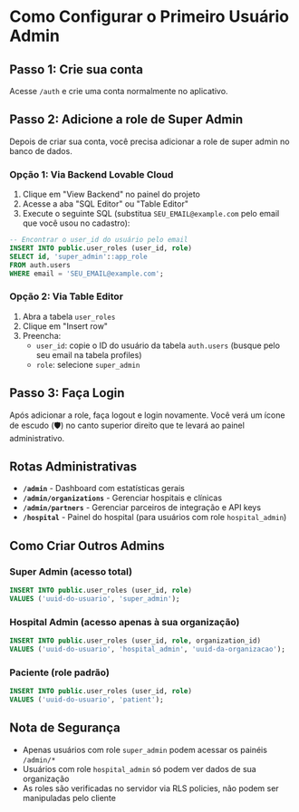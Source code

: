 # Como Configurar o Primeiro Usuário Admin

## Passo 1: Crie sua conta
Acesse `/auth` e crie uma conta normalmente no aplicativo.

## Passo 2: Adicione a role de Super Admin
Depois de criar sua conta, você precisa adicionar a role de super admin no banco de dados.

### Opção 1: Via Backend Lovable Cloud
1. Clique em "View Backend" no painel do projeto
2. Acesse a aba "SQL Editor" ou "Table Editor"
3. Execute o seguinte SQL (substitua `SEU_EMAIL@example.com` pelo email que você usou no cadastro):

```sql
-- Encontrar o user_id do usuário pelo email
INSERT INTO public.user_roles (user_id, role)
SELECT id, 'super_admin'::app_role
FROM auth.users
WHERE email = 'SEU_EMAIL@example.com';
```

### Opção 2: Via Table Editor
1. Abra a tabela `user_roles`
2. Clique em "Insert row"
3. Preencha:
   - `user_id`: copie o ID do usuário da tabela `auth.users` (busque pelo seu email na tabela profiles)
   - `role`: selecione `super_admin`

## Passo 3: Faça Login
Após adicionar a role, faça logout e login novamente. Você verá um ícone de escudo (🛡️) no canto superior direito que te levará ao painel administrativo.

## Rotas Administrativas

- **`/admin`** - Dashboard com estatísticas gerais
- **`/admin/organizations`** - Gerenciar hospitais e clínicas  
- **`/admin/partners`** - Gerenciar parceiros de integração e API keys
- **`/hospital`** - Painel do hospital (para usuários com role `hospital_admin`)

## Como Criar Outros Admins

### Super Admin (acesso total)
```sql
INSERT INTO public.user_roles (user_id, role)
VALUES ('uuid-do-usuario', 'super_admin');
```

### Hospital Admin (acesso apenas à sua organização)
```sql
INSERT INTO public.user_roles (user_id, role, organization_id)
VALUES ('uuid-do-usuario', 'hospital_admin', 'uuid-da-organizacao');
```

### Paciente (role padrão)
```sql
INSERT INTO public.user_roles (user_id, role)
VALUES ('uuid-do-usuario', 'patient');
```

## Nota de Segurança
- Apenas usuários com role `super_admin` podem acessar os painéis `/admin/*`
- Usuários com role `hospital_admin` só podem ver dados de sua organização
- As roles são verificadas no servidor via RLS policies, não podem ser manipuladas pelo cliente
